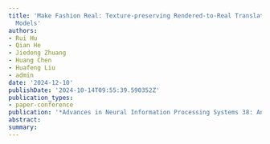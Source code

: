 ```yaml
---
title: 'Make Fashion Real: Texture-preserving Rendered-to-Real Translation with Diffusion
  Models'
authors:
- Rui Hu
- Qian He
- Jiedong Zhuang
- Huang Chen
- Huafeng Liu
- admin
date: '2024-12-10'
publishDate: '2024-10-14T09:55:39.590352Z'
publication_types:
- paper-conference
publication: '*Advances in Neural Information Processing Systems 38: Annual Conference on Neural Information Processing Systems (NeurIPS)*'
abstract:
summary:
---
```

